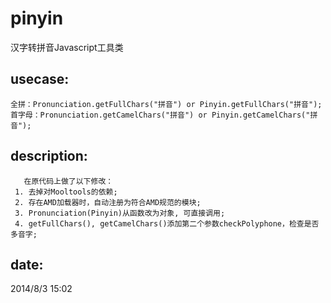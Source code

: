 pinyin
======

汉字转拼音Javascript工具类

 usecase:
 --------- 
 	全拼：Pronunciation.getFullChars("拼音") or Pinyin.getFullChars("拼音");
 	首字母：Pronunciation.getCamelChars("拼音") or Pinyin.getCamelChars("拼音");
 
 description:
 -----------
	   在原代码上做了以下修改：
	 1. 去掉对Mooltools的依赖;
	 2. 存在AMD加载器时，自动注册为符合AMD规范的模块;
	 3. Pronunciation(Pinyin)从函数改为对象, 可直接调用;
	 4. getFullChars(), getCamelChars()添加第二个参数checkPolyphone，检查是否多音字;

 date: 
 -----------
 2014/8/3 15:02
